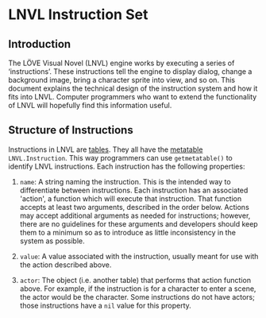 LNVL Instruction Set
====================



Introduction
------------

The LÖVE Visual Novel (LNVL) engine works by executing a series of
‘instructions’.  These instructions tell the engine to display dialog,
change a background image, bring a character sprite into view, and so
on.  This document explains the technical design of the instruction
system and how it fits into LNVL.  Computer programmers who want to
extend the functionality of LNVL will hopefully find this information
useful.


Structure of Instructions
-------------------------

Instructions in LNVL are [tables][1].  They all have the
[metatable][2] `LNVL.Instruction`.  This way programmers can use
`getmetatable()` to identify LNVL instructions.  Each instruction has
the following properties:

1. `name`: A string naming the instruction.  This is the intended way
to differentiate between instructions.  Each instruction has an
associated 'action', a function which will execute that instruction.
That function accepts at least two arguments, described in the order
below.  Actions may accept additional arguments as needed for
instructions; however, there are no guidelines for these arguments and
developers should keep them to a minimum so as to introduce as little
inconsistency in the system as possible.

2. `value`: A value associated with the instruction, usually meant for
use with the action described above.

3. `actor`: The object (i.e. another table) that performs that action
function above.  For example, if the instruction is for a character to
enter a scene, the actor would be the character.  Some instructions do
not have actors; those instructions have a `nil` value for this
property.



[1]: http://www.lua.org/manual/5.1/manual.html#2.5.7
[2]: http://www.lua.org/manual/5.1/manual.html#2.8
